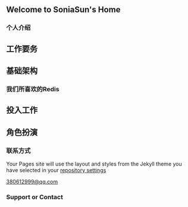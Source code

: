 ## Welcome to SoniaSun's Home


### 个人介绍 

 
## 工作要务
## 基础架构
### 我们所喜欢的Redis



## 投入工作

## 角色扮演


 
### 联系方式 

Your Pages site will use the layout and styles from the Jekyll theme you have selected in your [repository settings](https://github.com/soniasun/soniasun.github.io/settings/pages)

380612999@qq.com

### Support or Contact


